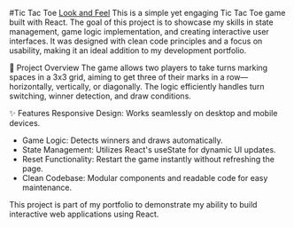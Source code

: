 #Tic Tac Toe
[Look and Feel](./src/assets/lookandfeel.PNG)
This is a simple yet engaging Tic Tac Toe game built with React. The goal of this project is to showcase my skills in state management, game logic implementation, and creating interactive user interfaces. It was designed with clean code principles and a focus on usability, making it an ideal addition to my development portfolio.

🎯 Project Overview
The game allows two players to take turns marking spaces in a 3x3 grid, aiming to get three of their marks in a row—horizontally, vertically, or diagonally. The logic efficiently handles turn switching, winner detection, and draw conditions.

✨ Features
Responsive Design: Works seamlessly on desktop and mobile devices.
- Game Logic: Detects winners and draws automatically.
- State Management: Utilizes React's useState for dynamic UI updates.
- Reset Functionality: Restart the game instantly without refreshing the page.
- Clean Codebase: Modular components and readable code for easy maintenance.

This project is part of my portfolio to demonstrate my ability to build interactive web applications using React.